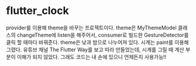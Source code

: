 # flutter_clock

provider를 이용해 theme을 바꾸는 프로젝트이다.
theme은 MyThemeModel 클래스의 changeTheme에 listen을 해주어서,
consumer로 빌드한 GestureDetector를 클릭 할 때마다 바꿔준다.
theme은 낮과 밤으로 나누어져 있다. 시계는 paint를 이용해 그렸다.
유튜브 채널 The Flutter Way를 보고 따라 만들었는데,
시계를 그릴 때 계산 부분이 이해가 되지 않았다.
그래도 코드는 내 손에 있으니 언제든지 사용가능!!
